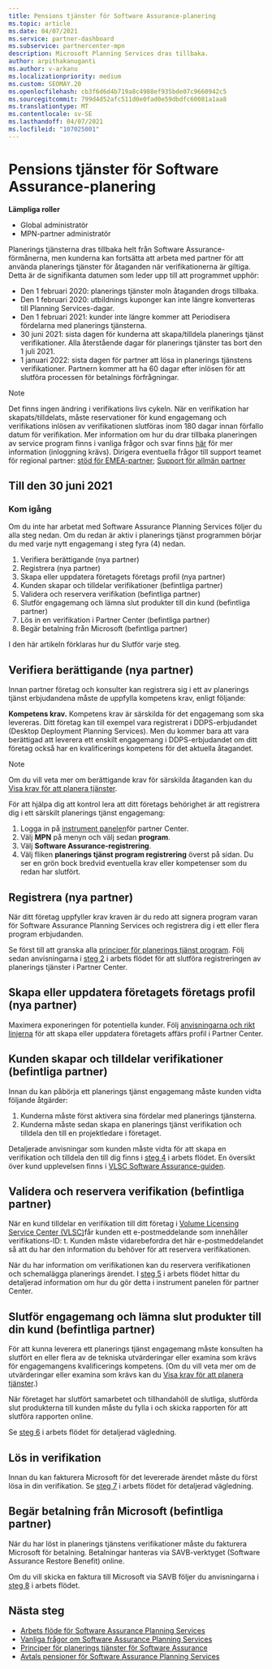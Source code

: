 ```yaml
---
title: Pensions tjänster för Software Assurance-planering
ms.topic: article
ms.date: 04/07/2021
ms.service: partner-dashboard
ms.subservice: partnercenter-mpn
description: Microsoft Planning Services dras tillbaka.
author: arpithakanuganti
ms.author: v-arkanu
ms.localizationpriority: medium
ms.custom: SEOMAY.20
ms.openlocfilehash: cb3f6d6d4b719a8c4988ef935bde07c9660942c5
ms.sourcegitcommit: 799d4d52afc511d0e0fad0e59dbdfc60081a1aa8
ms.translationtype: MT
ms.contentlocale: sv-SE
ms.lasthandoff: 04/07/2021
ms.locfileid: "107025001"
---
```

# <a name="software-assurance-planning-services-retirement"></a>Pensions tjänster för Software Assurance-planering

**Lämpliga roller**

- Global administratör
- MPN-partner administratör


Planerings tjänsterna dras tillbaka helt från Software Assurance-förmånerna, men kunderna kan fortsätta att arbeta med partner för att använda planerings tjänster för åtaganden när verifikationerna är giltiga. Detta är de signifikanta datumen som leder upp till att programmet upphör: 

- Den 1 februari 2020: planerings tjänster moln åtaganden drogs tillbaka.  
- Den 1 februari 2020: utbildnings kuponger kan inte längre konverteras till Planning Services-dagar.  
- Den 1 februari 2021: kunder inte längre kommer att Periodisera fördelarna med planerings tjänsterna. 
- 30 juni 2021: sista dagen för kunderna att skapa/tilldela planerings tjänst verifikationer. Alla återstående dagar för planerings tjänster tas bort den 1 juli 2021.
- 1 januari 2022: sista dagen för partner att lösa in planerings tjänstens verifikationer. Partnern kommer att ha 60 dagar efter inlösen för att slutföra processen för betalnings förfrågningar.  

>[!NOTE]
>Det finns ingen ändring i verifikations livs cykeln. När en verifikation har skapats/tilldelats, måste reservationer för kund engagemang och verifikations inlösen av verifikationen slutföras inom 180 dagar innan förfallo datum för verifikation.  Mer information om hur du drar tillbaka planeringen av service program finns i vanliga frågor och svar finns [här](https://partner.microsoft.com/resources/collection/software-assurance-benefit-changes#/) för mer information (inloggning krävs).  Dirigera eventuella frågor till support teamet för regional partner: [stöd för EMEA-partner](mailto:savoucher@msdirectservices.com); [Support för allmän partner](https://partner.microsoft.com/dashboard/support/servicerequests)

## <a name="until-june-30-2021"></a>Till den 30 juni 2021

### <a name="get-started"></a>Kom igång

Om du inte har arbetat med Software Assurance Planning Services följer du alla steg nedan. Om du redan är aktiv i planerings tjänst programmen börjar du med varje nytt engagemang i steg fyra (4) nedan.

1. Verifiera berättigande (nya partner)
2. Registrera (nya partner)
3. Skapa eller uppdatera företagets företags profil (nya partner)
4. Kunden skapar och tilldelar verifikationer (befintliga partner)
5. Validera och reservera verifikation (befintliga partner)
6. Slutför engagemang och lämna slut produkter till din kund (befintliga partner)
7. Lös in en verifikation i Partner Center (befintliga partner)
8. Begär betalning från Microsoft (befintliga partner)

I den här artikeln förklaras hur du Slutför varje steg.

## <a name="verify-eligibility-new-partners"></a>Verifiera berättigande (nya partner)

Innan partner företag och konsulter kan registrera sig i ett av planerings tjänst erbjudandena måste de uppfylla kompetens krav, enligt följande:

**Kompetens krav.** Kompetens krav är särskilda för det engagemang som ska levereras. Ditt företag kan till exempel vara registrerat i DDPS-erbjudandet (Desktop Deployment Planning Services). Men du kommer bara att vara berättigad att leverera ett enskilt engagemang i DDPS-erbjudandet om ditt företag också har en kvalificerings kompetens för det aktuella åtagandet.

>[!NOTE]
> Om du vill veta mer om berättigande krav för särskilda åtaganden kan du [Visa krav för att planera tjänster](software-assurance-dps-requirements.md).

För att hjälpa dig att kontrol lera att ditt företags behörighet är att registrera dig i ett särskilt planerings tjänst engagemang:

1. Logga in på [instrument panelen](https://partner.microsoft.com/dashboard/home)för partner Center.
2. Välj **MPN** på menyn och välj sedan **program**.
3. Välj **Software Assurance-registrering**.
4. Välj fliken **planerings tjänst program registrering** överst på sidan. Du ser en grön bock bredvid eventuella krav eller kompetenser som du redan har slutfört.

## <a name="enroll-new-partners"></a>Registrera (nya partner)

När ditt företag uppfyller krav kraven är du redo att signera program varan för Software Assurance Planning Services och registrera dig i ett eller flera program erbjudanden.

Se först till att granska alla [principer för planerings tjänst program](https://go.microsoft.com/fwlink/?linkid=2115984). Följ sedan anvisningarna i [steg 2](https://go.microsoft.com/fwlink/?linkid=2115983) i arbets flödet för att slutföra registreringen av planerings tjänster i Partner Center.


## <a name="create-or-update-your-companys-business-profile-new-partners"></a>Skapa eller uppdatera företagets företags profil (nya partner)

Maximera exponeringen för potentiella kunder. Följ [anvisningarna och rikt linjerna](create-a-marketing-profile.md) för att skapa eller uppdatera företagets affärs profil i Partner Center.

## <a name="customer-creates-and-assigns-voucher-existing-partners"></a>Kunden skapar och tilldelar verifikationer (befintliga partner)

Innan du kan påbörja ett planerings tjänst engagemang måste kunden vidta följande åtgärder:

1. Kunderna måste först aktivera sina fördelar med planerings tjänsterna.
2. Kunderna måste sedan skapa en planerings tjänst verifikation och tilldela den till en projektledare i företaget.

Detaljerade anvisningar som kunden måste vidta för att skapa en verifikation och tilldela den till dig finns i [steg 4](https://go.microsoft.com/fwlink/?linkid=2115983) i arbets flödet. En översikt över kund upplevelsen finns i [VLSC Software Assurance-guiden](https://download.microsoft.com/download/A/7/D/A7D04694-1B1E-4B18-918F-0EDCD43BA2E5/VLSC-Software-Assurance-Guide_en-US.pdf).

## <a name="validate-and-reserve-voucher-existing-partners"></a>Validera och reservera verifikation (befintliga partner)

När en kund tilldelar en verifikation till ditt företag i [Volume Licensing Service Center (VLSC)](https://www.microsoft.com/Licensing/servicecenter/default.aspx)får kunden ett e-postmeddelande som innehåller verifikations-ID: t. Kunden måste vidarebefordra det här e-postmeddelandet så att du har den information du behöver för att reservera verifikationen.

När du har information om verifikationen kan du reservera verifikationen och schemalägga planerings ärendet. I [steg 5](https://go.microsoft.com/fwlink/?linkid=2115983) i arbets flödet hittar du detaljerad information om hur du gör detta i instrument panelen för partner Center.

## <a name="complete-engagement-and-provide-deliverables-to-your-customer-existing-partners"></a>Slutför engagemang och lämna slut produkter till din kund (befintliga partner)

För att kunna leverera ett planerings tjänst engagemang måste konsulten ha slutfört en eller flera av de tekniska utvärderingar eller examina som krävs för engagemangens kvalificerings kompetens. (Om du vill veta mer om de utvärderingar eller examina som krävs kan du [Visa krav för att planera tjänster](software-assurance-dps-requirements.md).)

När företaget har slutfört samarbetet och tillhandahöll de slutliga, slutförda slut produkterna till kunden måste du fylla i och skicka rapporten för att slutföra rapporten online.

Se [steg 6](https://go.microsoft.com/fwlink/?linkid=2115983) i arbets flödet för detaljerad vägledning.

## <a name="redeem-voucher"></a>Lös in verifikation

Innan du kan fakturera Microsoft för det levererade ärendet måste du först lösa in din verifikation. Se [steg 7](https://go.microsoft.com/fwlink/?linkid=2115983) i arbets flödet för detaljerad vägledning.

## <a name="request-payment-from-microsoft-existing-partners"></a>Begär betalning från Microsoft (befintliga partner)

När du har löst in planerings tjänstens verifikationer måste du fakturera Microsoft för betalning. Betalningar hanteras via SAVB-verktyget (Software Assurance Restore Benefit) online.

Om du vill skicka en faktura till Microsoft via SAVB följer du anvisningarna i [steg 8](https://go.microsoft.com/fwlink/?linkid=2115983) i arbets flödet.

## <a name="next-steps"></a>Nästa steg

- [Arbets flöde för Software Assurance Planning Services](https://go.microsoft.com/fwlink/?linkid=2115983)
- [Vanliga frågor om Software Assurance Planning Services](https://go.microsoft.com/fwlink/?linkid=2116077)
- [Principer för planerings tjänster för Software Assurance](https://go.microsoft.com/fwlink/?linkid=2115984)
- [Avtals pensioner för Software Assurance Planning Services](https://query.prod.cms.rt.microsoft.com/cms/api/am/binary/RE4sln9)
